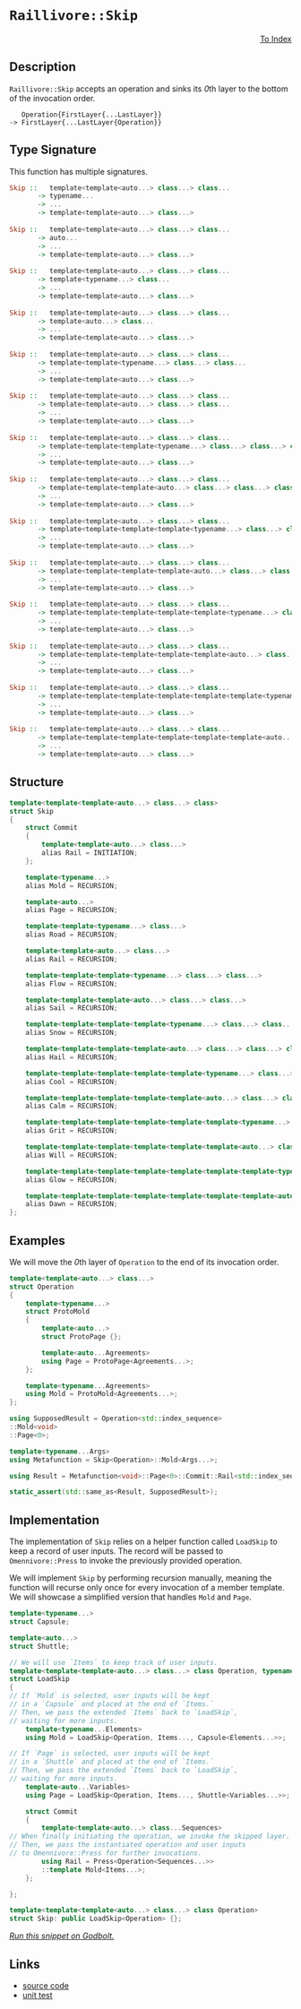 <!-- Copyright 2024 Feng Mofan
SPDX-License-Identifier: Apache-2.0 -->

# `Raillivore::Skip`

<p style='text-align: right;'><a href="../../../index.md#higher-order-modifications-3">To Index</a></p>

## Description

`Raillivore::Skip` accepts an operation and sinks its *0*th layer to the bottom of the invocation order.

<pre><code>   Operation{FirstLayer{...LastLayer}}
-> FirstLayer{...LastLayer{Operation}}</code></pre>

## Type Signature

This function has multiple signatures.

```Haskell
Skip ::   template<template<auto...> class...> class... 
       -> typename...
       -> ...
       -> template<template<auto...> class...>
       
Skip ::   template<template<auto...> class...> class... 
       -> auto...
       -> ...
       -> template<template<auto...> class...>
       
Skip ::   template<template<auto...> class...> class... 
       -> template<typename...> class...
       -> ...
       -> template<template<auto...> class...>
       
Skip ::   template<template<auto...> class...> class... 
       -> template<auto...> class...
       -> ...
       -> template<template<auto...> class...>
       
Skip ::   template<template<auto...> class...> class... 
       -> template<template<typename...> class...> class...
       -> ...
       -> template<template<auto...> class...>
       
Skip ::   template<template<auto...> class...> class... 
       -> template<template<auto...> class...> class...
       -> ...
       -> template<template<auto...> class...>
       
Skip ::   template<template<auto...> class...> class... 
       -> template<template<template<typename...> class...> class...> class...
       -> ...
       -> template<template<auto...> class...>
       
Skip ::   template<template<auto...> class...> class... 
       -> template<template<template<auto...> class...> class...> class...
       -> ...
       -> template<template<auto...> class...>
       
Skip ::   template<template<auto...> class...> class... 
       -> template<template<template<template<typename...> class...> class...> class...> class...
       -> ...
       -> template<template<auto...> class...>
       
Skip ::   template<template<auto...> class...> class... 
       -> template<template<template<template<auto...> class...> class...> class...> class...
       -> ...
       -> template<template<auto...> class...>
       
Skip ::   template<template<auto...> class...> class... 
       -> template<template<template<template<template<typename...> class...> class...> class...> class...> class...
       -> ...
       -> template<template<auto...> class...>
       
Skip ::   template<template<auto...> class...> class... 
       -> template<template<template<template<template<auto...> class...> class...> class...> class...> class...
       -> ...
       -> template<template<auto...> class...>
       
Skip ::   template<template<auto...> class...> class... 
       -> template<template<template<template<template<template<typename...> class...> class...> class...> class...> class...> class...
       -> ...
       -> template<template<auto...> class...>
       
Skip ::   template<template<auto...> class...> class... 
       -> template<template<template<template<template<template<auto...> class...> class...> class...> class...> class...> class...
       -> ...
       -> template<template<auto...> class...>
```

## Structure

```C++
template<template<template<auto...> class...> class>
struct Skip
{
    struct Commit
    {
        template<template<auto...> class...>
        alias Rail = INITIATION;
    };

    template<typename...>
    alias Mold = RECURSION;

    template<auto...>
    alias Page = RECURSION;

    template<template<typename...> class...>
    alias Road = RECURSION;

    template<template<auto...> class...>
    alias Rail = RECURSION;

    template<template<template<typename...> class...> class...>
    alias Flow = RECURSION;

    template<template<template<auto...> class...> class...>
    alias Sail = RECURSION;

    template<template<template<template<typename...> class...> class...> class...>
    alias Snow = RECURSION;

    template<template<template<template<auto...> class...> class...> class...>
    alias Hail = RECURSION;

    template<template<template<template<template<typename...> class...> class...> class...> class...>
    alias Cool = RECURSION;

    template<template<template<template<template<auto...> class...> class...> class...> class...>
    alias Calm = RECURSION;

    template<template<template<template<template<template<typename...> class...> class...> class...> class...> class...>
    alias Grit = RECURSION;

    template<template<template<template<template<template<auto...> class...> class...> class...> class...> class...>
    alias Will = RECURSION;

    template<template<template<template<template<template<template<typename...> class...> class...> class...> class...> class...> class...>
    alias Glow = RECURSION;

    template<template<template<template<template<template<template<auto...> class...> class...> class...> class...> class...> class...>
    alias Dawn = RECURSION;
};
```

## Examples

We will move the *0*th layer of `Operation` to the end of its invocation order.

```C++
template<template<auto...> class...>
struct Operation
{ 
    template<typename...>
    struct ProtoMold
    {
        template<auto...>
        struct ProtoPage {};

        template<auto...Agreements>
        using Page = ProtoPage<Agreements...>;
    };

    template<typename...Agreements>
    using Mold = ProtoMold<Agreements...>;
};

using SupposedResult = Operation<std::index_sequence>
::Mold<void>
::Page<0>;

template<typename...Args>
using Metafunction = Skip<Operation>::Mold<Args...>;

using Result = Metafunction<void>::Page<0>::Commit::Rail<std::index_sequence>;

static_assert(std::same_as<Result, SupposedResult>);
```

## Implementation

The implementation of `Skip` relies on a helper function called `LoadSkip` to keep a record of user inputs.
The record will be passed to `Omennivore::Press` to invoke the previously provided operation.

We will implement `Skip` by performing recursion manually, meaning the function will recurse only once for every invocation of a member template.
We will showcase a simplified version that handles `Mold` and `Page`.

```C++
template<typename...>
struct Capsule;

template<auto...>
struct Shuttle;

// We will use `Items` to keep track of user inputs.
template<template<template<auto...> class...> class Operation, typename...Items>
struct LoadSkip
{
// If `Mold` is selected, user inputs will be kept
// in a `Capsule` and placed at the end of `Items.`
// Then, we pass the extended `Items` back to `LoadSkip`,
// waiting for more inputs.
    template<typename...Elements>
    using Mold = LoadSkip<Operation, Items..., Capsule<Elements...>>;

// If `Page` is selected, user inputs will be kept
// in a `Shuttle` and placed at the end of `Items.`
// Then, we pass the extended `Items` back to `LoadSkip`,
// waiting for more inputs.
    template<auto...Variables>
    using Page = LoadSkip<Operation, Items..., Shuttle<Variables...>>;

    struct Commit
    {
        template<template<auto...> class...Sequences>
// When finally initiating the operation, we invoke the skipped layer.
// Then, we pass the instantiated operation and user inputs
// to Omennivore::Press for further invocations.
        using Rail = Press<Operation<Sequences...>>
        ::template Mold<Items...>;
    };

};

template<template<template<auto...> class...> class Operation>
struct Skip: public LoadSkip<Operation> {};
```

[*Run this snippet on Godbolt.*](https://godbolt.org/#z:OYLghAFBqd5QCxAYwPYBMCmBRdBLAF1QCcAaPECAMzwBtMA7AQwFtMQByARg9KtQYEAysib0QXACx8BBAKoBnTAAUAHpwAMvAFYTStJg1DIApACYAQuYukl9ZATwDKjdAGFUtAK4sGISdKuADJ4DJgAcj4ARpjEEhoArKQADqgKhE4MHt6%2B/tKp6Y4CIWGRLDFxXIm2mPZFDEIETMQE2T5%2BATV1mY3NBCUR0bHxSQpNLW25nWN9A2UVIwCUtqhexMjsHASYLMkG2yYAzG4EAJ7JjKyYANQA8hfETPVH2CYaAIJjxF4O18rEmAUCje7xMAHYrB9rtDrttdvtMEcTudLmwAHQYl4gmHXL4/AjXAAimCadGu4KsYMJR0hoI%2BAHp6dcLEwlNdREoQCDsTC4XsnoioTCkTycdC%2BQikWcLsx0ZjDth2QYgdcPIImKFYqQQYzrgAVBCxG54BTXAS0U5msLXZLNK7bYg2pjIADW13oVAIaNFYulqMwGLRau2gmBQuhWPDuII31%2BxNJtCRwY1YWISdkjAICkDWIVPopOqZAHVjQwAG6oF03AiG9kkAEKVIMfBGWE7fnba5scqxM1UWG11APJ6ZQvXADuhAQA5umFUMed23QTtd3qjOK86VbfvJh0Jd2H9RAIAlAuuAFlPOh04JM9n5a9DhZyVHwdSn9yo6eDq/jj6cd%2BiLHEwXhEDmCpKqyppCJgACOXiMBs2rrjCIFgRiwZ3vmeZRnicYkhqibHDB8GIUBbiYaG4GPq8r4Qtcm6hMAsIoru%2B73LEI7OCe7YIn8TDAORlFZtRNLklSNKfu8uoAEqYMgazpGWNwcuwUkAbxArYW4/68ppBzHH6soBg%2BkEqsmmpkGOJa4pgtqPJ2NY3DQxBjE6jxsA6K5ulQxCoCwM5mk5rlru8Yq8iixmBsJCjIWF4UsTKVyBrcwVhvFEY4Rl0axgS8aETepKpoVd7UaQdxpaJdG0glDFbsxO5HPu/yAultUigyxalhWVaBWgxANk2LYNfpNzdhUfaBUOnHPJ1E5ToFc4Lg4mDLraq5jgajDleONy2iqTnXA2Xi0ASUTOm6RB/A2pr8I6VBrMF1yhBWoj1NmunhUZVwHjNmTHoBF5XiVVEPp9u60dJTJyAwm6rd5prNDcALIKcyD0Mud3XA9LSGo6L2oG9mQfSh0IA6NRIEXQSKpXj97egqAMopJdHvrSPqAdp4Oc8BoGoNRZnQXBCEMEh4NofzGEZqGcW1d9cporTsRtcKWU4nheVU0RbgkSLGwgyJD7lUrIVg9V4OMdurFNddrVSpFP0cQ5/08fCZ7KAJQnS4bDM0eD5Nu52%2BXU8cJv0y8TMXCz2VvtHOIc6N9tJQr7zAACOxYWrMKW8xl60MuNvB9rqfp2woO%2B5HQHsxJH4fCCPPIsnJm%2ByCGuqkwyQKCdVdSQ3EtVZ8Mb4tcQgIKBBD0NH1k3JOtC0HVNwmAAbBoACScLAivsKoNcVZ2bCjyupNcP4wwySgST7wN9fie8%2BhvuCwL6NQb9zsCOV8vN%2BvOzAllbdBKgJg6AhAujwMkbkEIxyr37MvDQedrxbxNLZOoq1yon2emfC%2B8057XBiLvOyBAxyhGuEwckK83Ady7pPLehg1oGA2MuJ4i1myTVgd/FgH0V6bUNAwHae0X6HSWq4eGbCN6wNwRdbeZCNAAKASAsBsC4q6nHBqRwrYsYsBIKWc%2BIkE6B3Ip/QM2B6BlyzJGbKOcgb5zYtcWRwDQHgNDoeTI5V2H03KhQzu3ckTGIzuXXMj52ZzWgdIj2glxFILsPJJcaClCnx0aaWe888FVmSIQuaxDSGwNHuPahGgSEsP5AwkhBJBEsNQDAlebjvRcLmltXhE5%2BEHVrEI5sIiqliK3udI%2BV1YF2PkeAleSimQqIyOokgXYtEYISaFDS%2BikT9wxAANWaHgJgUR6C/0hhueq/FBI2P6Q4mmzj37XGqRicqOSCAT3Iis4gayNmAlEnmWudJsptw8CwFghB8yQNJm2eZhlb4UL5k/ZU9NdZkS2dZHh2NQhiAtBgjII5tyDhOQ03aGCerVlrAoBxFxlwGFOLEUKup6l8KdM00sMxBBrKXGadFBTlzoNCAkscV1bhlwYHgCsAJjwtRVFjHGT0CZEwEJfWqliZKERsQK3%2BbgnZcQYEiSFosnlgyzuFAOHYbjwKROclurz441yCaCE1vdgU30BSC%2B%2BLxH6mWfiqRVzw/5D1%2BAMkANovAbLwMgWxgD7EKKcX9AQdqCzmrrgyAAVDG2Ncb6Q6ljXqbAQg9SxoTdGuNWaM1vPMIcUI6MvBYF3G4UCdBCCnHMfXS1wLFkP0deHV1uVX5Kogc%2BPROqk7%2BgHurN1BJ/ioCIHq82/y%2B6grNtlXtzaB1EDCYvSBEa3ly1reOtEJdMB%2BLMZqsUli52yr8rOz2SJ12bsbYE35bN1J6WtYYjEJ7THQqjJY%2BB%2B7B2oD1cce9pUNXV0vZG94lihBeGSAUVackqEEhts60cxwxjoGPKELAqgAD6ShSJqvMceD9bgKx4GvFlflR7jgaFzKa6%2BDsU7EGAI%2BgDuzzwEQeqLeoNiBnHJDcqxmIBsPvCo2eqeHwpWAhOpBvcF4GNeCYzBnDqA8MRxAHOpEJHOOfO%2BQQY80qQ5uDgwhtpKG0N6yAue/9MxHDIGQ1BWIBAIDaZAAoK45n5XgeE5c4DoH0BOdOi8RYNIODLFoJwBIvA/AcC0KQVAnAdKWGsLiVY6xF5mEODwUgamQu%2BeWC6EACRJBog0JILgYJDiJA0GYJeS8zAAA5yv6E4JIXgLB4gaFIMF0L4WOC8AUCARrKWtDLDgLAGAiAQCrAIDo8glA0C7DoLEcIVxOCqHK0vAAtEvSQ1xgDID9VINEZheCrUICQPDeh%2BCCBEGIdgUgZCCEUCodQqXSC6C4KQccjxkicB4H5gLQXNC8Fa7cUCOjJrzaWyttbG3rhbbMNcCAnzkhTcdHmrgixeDdd86QCASAJuw/oGQCgEBMdw5AMAKQZg%2BB0AdB1iAURvukCiPC4gpw3u8Fp8wentwojaGiYz0gE3TG3AYBaanWAoheGABQueHXuC8CwCwQwwBxB3fwCjRwykJehbnPJUCmwkuhG2P5u7tA8BREePTjwWBqcxjwPVyXpBlLECiGkTAxIZdGAN0Yb7ywqAGGo0svAmBxwcWC0l47whRDiAu8H67ahqcPf0LLlA1hrD6ENx1yAywhzvU4ItuDTVTBRcsGYFrtv7lYBTxAZYUSHD/QgK4SYfhHvBE1PMYYj2CgZAELXvQrf6hzCGJULo0SejjFaJ4doegK/1F6C0HvPY%2B8zAmCP3Ij25/9Eb73iQ5fYsbHX9VjggWmvU9a9cIHy3Vvrc29lyHEBcD7fhwlxHyP3fLENEA4YZfSAZckIcNEABOQ4YJJC5ZmCSAryJBLzf4761akD1aJZohLxcBLzlbf7lbwFZZcAJC/5Lz753atbtadbJbu5o4Dbo5Db/agRjZ47%2BRY7TazYcDNAsBlhgiLakLPythcDf5ohcA5a7b4BEDF5HayCnZh7SAR5KBR53a6Ak7PYdyM4fa75fbYGcB/YjagSTR0EMFMGQSsHsGcH5LQ6UFw7kgJZmBI74Gpa9YY76HY7kH47Y4gBqGMEsFE7f5VCk6nTKyUBU53bM7NAM7W7eGs7s6c7W486Zh84C4K6YDC6i4IoS5JbS6y7y6haK4D4q7U7q4KTbBc4661DU4G5G4%2BGm6bChYW5W5Ja2725KBO4JFMQEGe4CQKA%2B5%2B4B5c7B6CHnbCGyCR63ahYSGx5u655WCWBJ5RCl5p5pLEyZ7Z57gDHWAF4/ZF54aAjwDl61AD7ODV7Ngd717NjT4LAt5pBt5ZAL514pAHHd6r4z5j6rGV4CCT7D45AnHj6D6zAXF7G2BD5bHvEvGlBr6I4rBrBb5/F6577NY/acAkLED0GMHMEGBaEcE5ZQ7X68GGGJYmEo6LBP6YAv5xBv566QHQHsG5ZgjoFggFaSBAEraPaglhacC4FdYEF9aDbDaja442HUFsCcB0Eg4cJlh%2BplhsFogIhjDcE36HaPatGh7tGXbyCiHdE6AgCHBPYvYyE74gkH6KGkEEgVIQksDckKC8nXD8nsFCkEh6GTbY4omHBokMkWHmlaismWHDC8kgbIZGnIYmnmaQkrauHk4eHU7%2BG%2BFJYBls4c4OBc4hGCBhG%2BFJGREi5i60CxFS47AJFFFS54BK48pLF3bpGa5ZG3h66hZ5HG6nCFHm73KlG8DlEO5VEu41FmF8Be4NG%2B7%2B4ygtECGSkSAdFXaynR4Kl9HGAJ5DF5GjFhbjHiqcD0jaYzH56F6xDF5LGp7943F%2BAbHuDHF6AN4/GXH7GFCZCfFd6ZC7HN5LkT4fHrlL7XGnnfGDDblfHz4PFj5D5HmVAb4AnnayFqkKEcA6l6kGlGmCkChuRX48ETII7WlmGYnYmUCyH4kgBmDsGHCHAJAJC5ZVAaCIVggIFYEta0m2B4Honpb%2BAJA/4JDlYlbf6SDf4FZ/5cCKl66HDyE4VtamE9ayE7bYVgnMUEU27Kz/SSBAA)

## Links

- [source code](../../../../conceptrodon/descend/raillivore/skip.hpp)
- [unit test](../../../../tests/unit/metafunctions/raillivore/skip.test.hpp)
